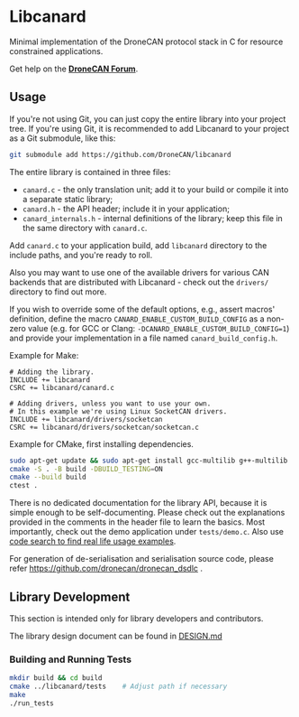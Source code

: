 # Libcanard

Minimal implementation of the DroneCAN protocol stack in C for resource constrained applications.

Get help on the **[DroneCAN Forum](https://dronecan.org/discord)**.

## Usage

If you're not using Git, you can just copy the entire library into your project tree.
If you're using Git, it is recommended to add Libcanard to your project as a Git submodule,
like this:

```bash
git submodule add https://github.com/DroneCAN/libcanard
```

The entire library is contained in three files:

- `canard.c` - the only translation unit; add it to your build or compile it into a separate static library;
- `canard.h` - the API header; include it in your application;
- `canard_internals.h` - internal definitions of the library;
keep this file in the same directory with `canard.c`.

Add `canard.c` to your application build, add `libcanard` directory to the include paths,
and you're ready to roll.

Also you may want to use one of the available drivers for various CAN backends
that are distributed with Libcanard - check out the `drivers/` directory to find out more.

If you wish to override some of the default options, e.g., assert macros' definition,
define the macro `CANARD_ENABLE_CUSTOM_BUILD_CONFIG` as a non-zero value
(e.g. for GCC or Clang: `-DCANARD_ENABLE_CUSTOM_BUILD_CONFIG=1`)
and provide your implementation in a file named `canard_build_config.h`.

Example for Make:

```make
# Adding the library.
INCLUDE += libcanard
CSRC += libcanard/canard.c

# Adding drivers, unless you want to use your own.
# In this example we're using Linux SocketCAN drivers.
INCLUDE += libcanard/drivers/socketcan
CSRC += libcanard/drivers/socketcan/socketcan.c
```

Example for CMake, first installing dependencies. 

```bash
sudo apt-get update && sudo apt-get install gcc-multilib g++-multilib
cmake -S . -B build -DBUILD_TESTING=ON
cmake --build build
ctest .
```

There is no dedicated documentation for the library API, because it is simple enough to be self-documenting.
Please check out the explanations provided in the comments in the header file to learn the basics.
Most importantly, check out the demo application under `tests/demo.c`.
Also use [code search to find real life usage examples](https://github.com/search?q=libcanard&type=Code&utf8=%E2%9C%93).

For generation of de-serialisation and serialisation source code, please refer https://github.com/dronecan/dronecan_dsdlc .

## Library Development

This section is intended only for library developers and contributors.

The library design document can be found in [DESIGN.md](DESIGN.md)

### Building and Running Tests

```bash
mkdir build && cd build
cmake ../libcanard/tests    # Adjust path if necessary
make
./run_tests
```
